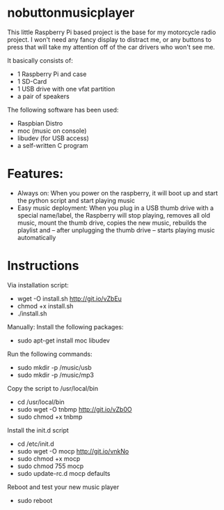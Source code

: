 nobuttonmusicplayer
=======

This little Raspberry Pi based project is the base for my motorcycle radio project. I won't need any fancy display to distract me, or any buttons to press that will take my attention off of the car drivers who won't see me.

It basically consists of:  
  
* 1 Raspberry Pi and case
* 1 SD-Card
* 1 USB drive with one vfat partition
* a pair of speakers
  
The following software has been used:  
  
* Raspbian Distro
* moc (music on console)
* libudev (for USB access)
* a self-written C program
  

Features:
====== 
* Always on: When you power on the raspberry, it will boot up and start the python script and start playing music
* Easy music deployment: When you plug in a USB thumb drive with a special name/label, the Raspberry will stop playing, removes all old music, mount the thumb drive, copies the new music, rebuilds the playlist and – after unplugging the thumb drive – starts playing music automatically


Instructions
=======
Via installation script:
* wget -O install.sh http://git.io/vZbEu
* chmod +x install.sh
* ./install.sh

Manually:
Install the following packages:
* sudo apt-get install moc libudev

Run the following commands:
* sudo mkdir -p /music/usb
* sudo mkdir -p /music/mp3

Copy the script to /usr/local/bin
* cd /usr/local/bin
* sudo wget -O tnbmp http://git.io/vZb0O
* sudo chmod +x tnbmp

Install the init.d script
* cd /etc/init.d
* sudo wget -O mocp http://git.io/vnkNo
* sudo chmod +x mocp
* sudo chmod 755 mocp
* sudo update-rc.d mocp defaults

Reboot and test your new music player
* sudo reboot

